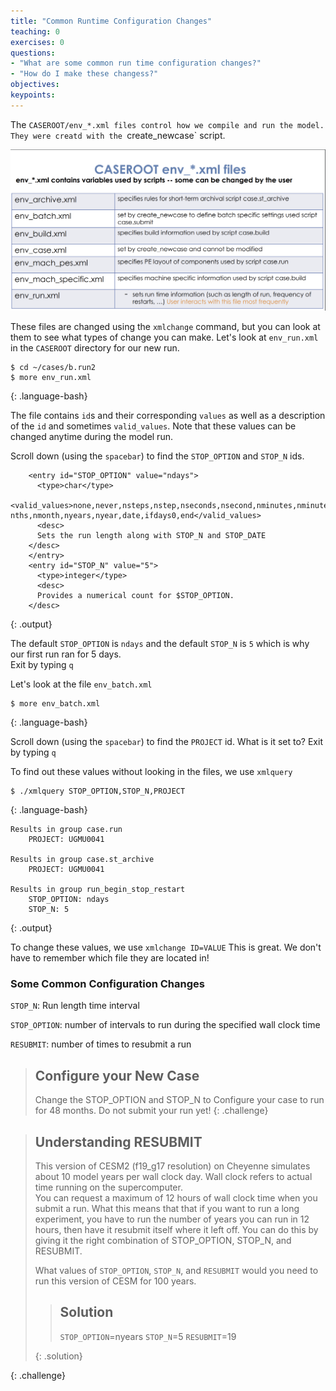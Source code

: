 ```yaml
---
title: "Common Runtime Configuration Changes"
teaching: 0
exercises: 0 
questions:
- "What are some common run time configuration changes?"
- "How do I make these changess?"
objectives:
keypoints:
---
```


The `CASEROOT/env_*.xml files control how we compile and run the model. They were creatd with the `create_newcase` script.

![XMLFILES](../fig/envxmlfiles.png)

These files are changed using the `xmlchange` command, but you can look at them to see what types of change you can make. 
Let's look at `env_run.xml` in the `CASEROOT` directory for our new run. 

~~~
$ cd ~/cases/b.run2
$ more env_run.xml
~~~
{: .language-bash}

The file contains `id`s and their corresponding `values` as well as a description of the `id` and sometimes `valid_values`.
Note that these values can be changed anytime during the model run.

Scroll down (using the `spacebar`) to find the `STOP_OPTION` and `STOP_N` ids.  

~~~
    <entry id="STOP_OPTION" value="ndays">
      <type>char</type>
      <valid_values>none,never,nsteps,nstep,nseconds,nsecond,nminutes,nminute,nhours,nhour,ndays,nday,nmo
nths,nmonth,nyears,nyear,date,ifdays0,end</valid_values>
      <desc>
      Sets the run length along with STOP_N and STOP_DATE
    </desc>
    </entry>
    <entry id="STOP_N" value="5">
      <type>integer</type>
      <desc>
      Provides a numerical count for $STOP_OPTION.
    </desc>
~~~
{: .output}

The default `STOP_OPTION` is `ndays` and the default `STOP_N` is `5` which is why our first run ran for 5 days.  
Exit by typing `q`


Let's look at the file `env_batch.xml`

~~~
$ more env_batch.xml
~~~
{: .language-bash}

Scroll down (using the `spacebar`) to find the `PROJECT` id. What is it set to?
Exit by typing `q`


To find out these values without looking in the files, we use `xmlquery`
~~~
$ ./xmlquery STOP_OPTION,STOP_N,PROJECT
~~~
{: .language-bash}

~~~
Results in group case.run
	PROJECT: UGMU0041

Results in group case.st_archive
	PROJECT: UGMU0041

Results in group run_begin_stop_restart
	STOP_OPTION: ndays
	STOP_N: 5
~~~
{: .output}

To change these values, we use `xmlchange ID=VALUE`
This is great.  We don't have to remember which file they are located in!

### Some Common Configuration Changes
`STOP_N`: Run length time interval

`STOP_OPTION`: number of intervals to run during the specified wall clock time

`RESUBMIT`: number of times to resubmit a run

> ## Configure your New Case
>
> Change the STOP_OPTION and STOP_N to Configure your case to run for 48 months. 
> Do not submit your run yet!
{: .challenge}


> ## Understanding RESUBMIT
>
> This version of CESM2 (f19_g17 resolution) on Cheyenne simulates about 10 model years per wall clock day.
> Wall clock refers to actual time running on the supercomputer.   
> You can request a maximum of 12 hours of wall clock time when you submit a run.
> What this means that that if you want to run a long experiment, you have to run the number of years you can run in 12 hours, then have it resubmit
> itself where it left off.  You can do this by giving it the right combination of STOP_OPTION, STOP_N, and RESUBMIT. 
> 
> What values of `STOP_OPTION`, `STOP_N`, and `RESUBMIT` would you need to run this version of CESM for 100 years. 
>
> > ## Solution
> >
> > `STOP_OPTION`=nyears
> > `STOP_N`=5
> > `RESUBMIT`=19
> > 
> {: .solution}
>
{: .challenge}

